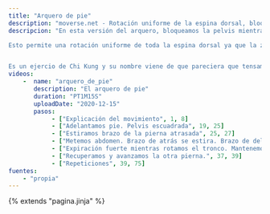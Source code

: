 ```yaml
---
title: "Arquero de pie"
description: "moverse.net - Rotación uniforme de la espina dorsal, bloqueando la pelvis y rotando los hombros."
descripcion: "En esta versión del arquero, bloqueamos la pelvis mientras hacemos una suave rotación de hombros. 

Esto permite una rotación uniforme de toda la espina dorsal ya que la zona lumbar es hipermóvil y por ello la dejamos fija.


Es un ejercio de Chi Kung y su nombre viene de que pareciera que tensamos un arco."
videos: 
    -  name: "arquero_de_pie"
       description: "El arquero de pie"
       duration: "PT1M15S"
       uploadDate: "2020-12-15"
       pasos:
            - ["Explicación del movimiento", 1, 8]       
            - ["Adelantamos pie. Pelvis escuadrada", 19, 25]
            - ["Estiramos brazo de la pierna atrasada", 25, 27]      
            - ["Metemos abdomen. Brazo de atrás se estira. Brazo de delante se pliega.", 27, 35]
            - ["Expiración fuerte mientras rotamos el tronco. Mantenemos apnea dos segundos.", 35, 37]
            - ["Recuperamos y avanzamos la otra pierna.", 37, 39]
            - ["Repeticiones", 39, 75]
fuentes:
    - "propia"
---
```

{% extends "pagina.jinja" %}